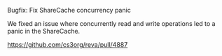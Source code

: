 Bugfix: Fix ShareCache concurrency panic

We fixed an issue where concurrently read and write operations led to a panic in the ShareCache. 

https://github.com/cs3org/reva/pull/4887
